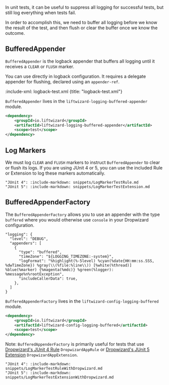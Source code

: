 In unit tests, it can be useful to suppress all logging for successful tests, but still log everything when tests fail.

In order to accomplish this, we need to buffer all logging before we know the result of the test, and then flush or clear the buffer once we know the outcome.

## BufferedAppender

`BufferedAppender` is the logback appender that buffers all logging until it receives a `CLEAR` or `FLUSH` marker.

You can use directly in logback configuration. It requires a delegate appender for flushing, declared using an `appender-ref`.

:include-xml: logback-test.xml {title: "logback-test.xml"}

`BufferedAppender` lives in the `liftwizard-logging-buffered-appender` module.

```xml
<dependency>
    <groupId>io.liftwizard</groupId>
    <artifactId>liftwizard-logging-buffered-appender</artifactId>
    <scope>test</scope>
</dependency>
```

## Log Markers

We must log `CLEAR` and `FLUSH` markers to instruct `BufferedAppender` to clear or flush its logs. If you are using JUnit 4 or 5, you can use the included Rule or Extension to log these markers automatically.

```tabs {default: "JUnit 5"}
"JUnit 4": :include-markdown: snippets/LogMarkerTestRule.md
"JUnit 5": :include-markdown: snippets/LogMarkerTestExtension.md
```

## BufferedAppenderFactory

The `BufferedAppenderFactory` allows you to use an appender with the type `buffered` where you would otherwise use `console` in your Dropwizard configuration.

```json5
"logging": {
  "level": "DEBUG",
  "appenders": [
    {
      "type": "buffered",
      "timeZone": "${LOGGING_TIMEZONE:-system}",
      "logFormat": "%highlight(%-5level) %cyan(%date{HH:mm:ss.SSS, %dwTimeZone}) %gray(\\(%file:%line\\)) [%white(%thread)] %blue(%marker) {%magenta(%mdc)} %green(%logger): %message%n%rootException",
      "includeCallerData": true,
    },
  ]
}
```

`BufferedAppenderFactory` lives in the `liftwizard-config-logging-buffered` module.

```xml
<dependency>
    <groupId>io.liftwizard</groupId>
    <artifactId>liftwizard-config-logging-buffered</artifactId>
    <scope>test</scope>
</dependency>
```

Note: `BufferedAppenderFactory` is primarily useful for tests that use [Dropwizard's JUnit 4 Rule](https://www.dropwizard.io/en/release-2.1.x/manual/testing.html#junit-4) `DropwizardAppRule` or [Dropwizard's JUnit 5 Extension](https://www.dropwizard.io/en/release-2.1.x/manual/testing.html#junit-5) `DropwizardAppExtension`.

```tabs {default: "JUnit 5"}
"JUnit 4": :include-markdown: snippets/LogMarkerTestRuleWithDropwizard.md
"JUnit 5": :include-markdown: snippets/LogMarkerTestExtensionWithDropwizard.md
```

